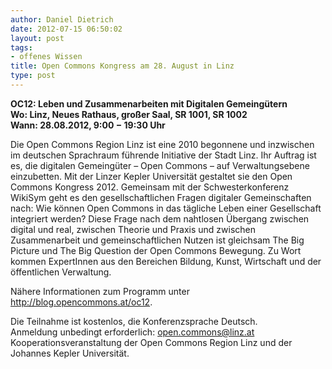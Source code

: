```yaml
---
author: Daniel Dietrich
date: 2012-07-15 06:50:02
layout: post
tags:
- offenes Wissen
title: Open Commons Kongress am 28. August in Linz
type: post
---
```


**OC12: Leben und Zusammenarbeiten mit Digitalen Gemeingütern  
Wo: Linz, Neues Rathaus, großer Saal, SR 1001, SR 1002  
Wann: 28.08.2012, 9:00 − 19:30 Uhr**

Die Open Commons Region Linz ist eine 2010 begonnene und inzwischen im deutschen Sprachraum führende Initiative der Stadt Linz. Ihr Auftrag ist es, die digitalen Gemeingüter – Open Commons – auf Verwaltungsebene einzubetten. Mit der Linzer Kepler Universität gestaltet sie den Open Commons Kongress 2012. Gemeinsam mit der Schwesterkonferenz WikiSym geht es den gesellschaftlichen Fragen digitaler Gemeinschaften nach: Wie können Open Commons in das tägliche Leben einer Gesellschaft integriert werden? Diese Frage nach dem nahtlosen Übergang zwischen digital und real, zwischen Theorie und Praxis und zwischen Zusammenarbeit und gemeinschaftlichen Nutzen ist gleichsam The Big Picture und The Big Question der Open Commons Bewegung. Zu Wort kommen ExpertInnen aus den Bereichen Bildung, Kunst, Wirtschaft und der öffentlichen Verwaltung.

Nähere Informationen zum Programm unter <http://blog.opencommons.at/oc12>.

Die Teilnahme ist kostenlos, die Konferenzsprache Deutsch.  
Anmeldung unbedingt erforderlich: open.commons@linz.at  
Kooperationsveranstaltung der Open Commons Region Linz und der Johannes Kepler Universität.